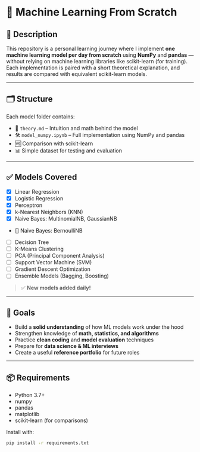 # 🧠 Machine Learning From Scratch

## 📌 Description

This repository is a personal learning journey where I implement **one machine learning model per day from scratch** using **NumPy** and **pandas** — without relying on machine learning libraries like scikit-learn (for training). Each implementation is paired with a short theoretical explanation, and results are compared with equivalent scikit-learn models.

---

## 🗂️ Structure

Each model folder contains:

- 📘 `theory.md` – Intuition and math behind the model  
- 🛠️ `model_numpy.ipynb` – Full implementation using NumPy and pandas  
- 🆚 Comparison with scikit-learn  
- 📊 Simple dataset for testing and evaluation  

---

## ✅ Models Covered

- [x] Linear Regression  
- [x] Logistic Regression  
- [x] Perceptron
- [x] k-Nearest Neighbors (KNN)  
- [x] Naive Bayes: MultinomialNB, GaussianNB
- [] Naive Bayes: BernoulliNB  
- [ ] Decision Tree  
- [ ] K-Means Clustering  
- [ ] PCA (Principal Component Analysis)  
- [ ] Support Vector Machine (SVM)  
- [ ] Gradient Descent Optimization  
- [ ] Ensemble Models (Bagging, Boosting)  

> ✅ **New models added daily!**

---

## 🚀 Goals

- Build a **solid understanding** of how ML models work under the hood  
- Strengthen knowledge of **math, statistics, and algorithms**  
- Practice **clean coding** and **model evaluation** techniques  
- Prepare for **data science & ML interviews**  
- Create a useful **reference portfolio** for future roles

---

## 📦 Requirements

- Python 3.7+
- numpy
- pandas
- matplotlib
- scikit-learn (for comparisons)

Install with:

```bash
pip install -r requirements.txt

